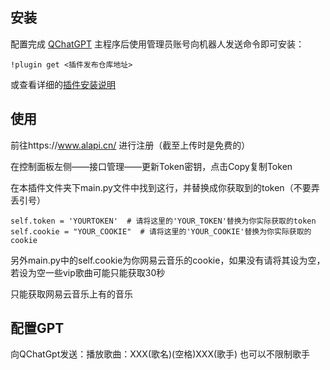 ## 安装

配置完成 [QChatGPT](https://github.com/RockChinQ/QChatGPT) 主程序后使用管理员账号向机器人发送命令即可安装：

```
!plugin get <插件发布仓库地址>
```
或查看详细的[插件安装说明](https://github.com/RockChinQ/QChatGPT/wiki/5-%E6%8F%92%E4%BB%B6%E4%BD%BF%E7%94%A8)

## 使用

前往https://www.alapi.cn/  进行注册（截至上传时是免费的）

在控制面板左侧——接口管理——更新Token密钥，点击Copy复制Token

在本插件文件夹下main.py文件中找到这行，并替换成你获取到的token（不要弄丢引号）

```
self.token = 'YOURTOKEN'  # 请将这里的'YOUR_TOKEN'替换为你实际获取的token
self.cookie = "YOUR_COOKIE"  # 请将这里的'YOUR_COOKIE'替换为你实际获取的cookie
```

另外main.py中的self.cookie为你网易云音乐的cookie，如果没有请将其设为空，若设为空一些vip歌曲可能只能获取30秒

只能获取网易云音乐上有的音乐

## 配置GPT

向QChatGpt发送：播放歌曲：XXX(歌名)(空格)XXX(歌手)
也可以不限制歌手

